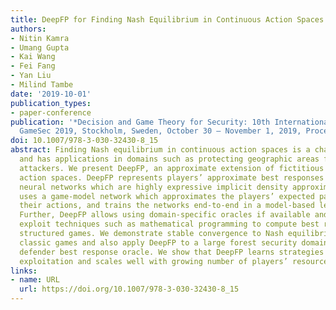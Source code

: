 ```yaml
---
title: DeepFP for Finding Nash Equilibrium in Continuous Action Spaces
authors:
- Nitin Kamra
- Umang Gupta
- Kai Wang
- Fei Fang
- Yan Liu
- Milind Tambe
date: '2019-10-01'
publication_types:
- paper-conference
publication: '*Decision and Game Theory for Security: 10th International Conference,
  GameSec 2019, Stockholm, Sweden, October 30 – November 1, 2019, Proceedings*'
doi: 10.1007/978-3-030-32430-8_15
abstract: Finding Nash equilibrium in continuous action spaces is a challenging problem
  and has applications in domains such as protecting geographic areas from potential
  attackers. We present DeepFP, an approximate extension of fictitious play in continuous
  action spaces. DeepFP represents players’ approximate best responses via generative
  neural networks which are highly expressive implicit density approximators. It additionally
  uses a game-model network which approximates the players’ expected payoffs given
  their actions, and trains the networks end-to-end in a model-based learning regime.
  Further, DeepFP allows using domain-specific oracles if available and can hence
  exploit techniques such as mathematical programming to compute best responses for
  structured games. We demonstrate stable convergence to Nash equilibrium on several
  classic games and also apply DeepFP to a large forest security domain with a novel
  defender best response oracle. We show that DeepFP learns strategies robust to adversarial
  exploitation and scales well with growing number of players’ resources.
links:
- name: URL
  url: https://doi.org/10.1007/978-3-030-32430-8_15
---
```

